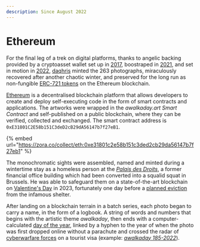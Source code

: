 ```yaml
---
description: Since August 2022
---
```


# Ethereum

For the final leg of a trek on digital platforms, thanks to angelic backing provided by a cryptoasset wallet set up in [2017](https://etherscan.io/address/0xb5ee030c71e76c3e03b2a8d425dbb9b395037c82#analytics), boostraped in [2021](https://platform.arkhamintelligence.com/explorer/entity/daqhris), and set in motion in [2022](https://etherscan.io/txs?a=0xb5ee030c71e76c3e03b2a8d425dbb9b395037c82\&f=5), [daqhris](https://app.ens.domains/daqhris.eth) minted the 263 photographs, miraculously recovered after another chaotic winter, and preserved for the long run as non-fungible [ERC-721 tokens](https://ethereum.org/en/developers/docs/standards/tokens/erc-721/) on the Ethereum blockchain.



[Ethereum](https://ethereum.org/) is a decentralised blockchain platform that allows developers to create and deploy self-executing code in the form of smart contracts and applications. The artworks were wrapped in the _awalkaday.art Smart Contract_ and self-published on a public blockchain, where they can be verified, collected and exchanged. The smart contract address is `0xE31801C2E58b151C3deD2cB29dA56147b7f27eB1`.

{% embed url="https://zora.co/collect/eth:0xe31801c2e58b151c3ded2cb29da56147b7f27eb1" %}

The monochromatic sights were assembled, named and minted during a wintertime stay as a homeless person at the [_Palais des Droits_](https://archive.is/2JkUB), a former financial office building which had been converted into a squalid squat in Brussels. He was able to safeguard them on a state-of-the-art blockchain on [Valentine's Day](https://etherscan.io/tx/0x2d4e5a73fada3bb3e626bec4b2d24bbdabce66fad66b70fbe8e3e0e1e169537b) in 2023, fortunately one day before a [planned eviction](https://www.lalibre.be/belgique/societe/2023/02/09/schaerbeek-le-palais-des-droits-sera-vide-pour-le-15-fevrier-J4FJQRA6UBGYNA2I4KKPDM27LA/) from the infamous shelter.



After landing on a blockchain terrain in a batch series, each photo began to carry a name, in the form of a logbook. A string of words and numbers that begins with the artistic theme _awalkaday_, then ends with a computer-calculated [day of the year](https://www.inchcalculator.com/day-of-the-year/), linked by a hyphen to the year of when the photo was first dropped online without a parachute and crossed the radar of [cyberwarfare forces](https://en.m.wikipedia.org/wiki/List\_of\_cyber\_warfare\_forces) on a tourist visa (example: [_awalkaday 185-2022_](https://app.zerion.io/0xb5ee030c71e76c3e03b2a8d425dbb9b395037c82/nfts?collections=85657215)).

